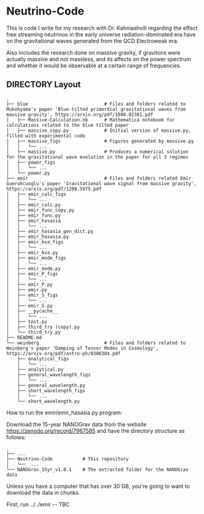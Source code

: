 # Neutrino-Code
This is code I write for my research with Dr. Kahniashvili regarding the effect free streaming neutrinos in the early universe radiation-dominated era have on the gravitational waves generated from the QCD Electroweak era.

Also includes the research done on massive gravity, if gravitons were actually massive and not massless, and its affects on the power spectrum and whether it would be observable at a certain range of frequencies. 

DIRECTORY Layout
----------------------------
```
.
├── blue                            # Files and folders related to Mukohyama's paper 'Blue-tilted primordial gravitational waves from massive gravity', https://arxiv.org/pdf/1808.02381.pdf 
│   ├── Massive-Calculation.nb      # Mathematica notebook for calculations related to the blue tilted paper
│   ├── massive_copy.py             # Initial version of massive.py, filled with experimental code
│   ├── massive_figs                # Figures generated by massive.py
│   │   └── ...
│   ├── massive.py                  # Produces a numerical solution for the gravitational wave evolution in the paper for all 3 regimes
│   ├── power_figs
│   │   └── ...
│   └── power.py
├── emir                            # Files and folders related Emir Gumrukcuoglu's paper 'Gravitational wave signal from massive gravity', https://arxiv.org/pdf/1208.5975.pdf  
│   ├── emir_calc_figs
│   │   └── ...
│   ├── emir_calc.py
│   ├── emir_func_copy.py
│   ├── emir_func.py
│   ├── emir_hasasia
│   │   └── ...
│   ├── emir_hasasia_gen_dict.py
│   ├── emir_hasasia.py
│   ├── emir_kva_figs
│   │   └── ...
│   ├── emir_kva.py
│   ├── emir_mode_figs
│   │   └── ...
│   ├── emir_mode.py
│   ├── emir_P_figs
│   │   └── ...
│   ├── emir_P.py
│   ├── emir.py
│   ├── emir_S_figs
│   │   └── ...
│   ├── emir_S.py
│   ├── __pycache__
│   │   └── ...
│   ├── test.py
│   ├── third_try (copy).py
│   └── third_try.py
├── README.md
└── weinberg                        # Files and folders related to Weinberg's paper 'Damping of Tensor Modes in Cosmology', https://arxiv.org/pdf/astro-ph/0306304.pdf 
    ├── analytical_figs
    │   └── ...
    ├── analytical.py
    ├── general_wavelength_figs
    │   └── ...
    ├── general_wavelength.py
    ├── short_wavelength_figs
    │   └── ...
    └── short_wavelength.py
```

How to run the emir/emir_hasasia.py program:

Download the 15-year NANOGrav data from the website https://zenodo.org/record/7967585 and have the directory structure as follows:
```
.
├── ...
├── Neutrino-Code           # This repository
│   └──  ...                 
└── NANOGrav_15yr_v1.0.1    # The extracted folder for the NANOGrav data
```
Unless you have a computer that has over 30 GB, you're going to want to download the data in chunks. 

First, run ../../emir -- TBC